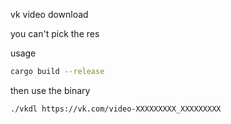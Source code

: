 vk video download

you can't pick the res

usage
```bash
cargo build --release
```
then use the binary
```bash
./vkdl https://vk.com/video-XXXXXXXXX_XXXXXXXXX
```
